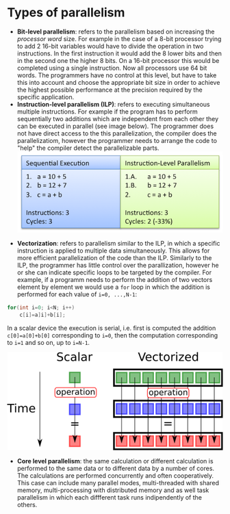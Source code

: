 # Types of parallelism
* **Bit-level parallelism**: refers to the parallelism based on increasing the _processor word_ size. For example in the case of a 8-bit processor trying to add 2 16-bit variables would have to divide the operation in two instructions. In the first instruction it would add the 8 lower bits and then in the second one the higher 8 bits. On a 16-bit processor this would be completed using a single instruction. Now all processors use 64 bit words. The programmers have no control at this level, but have to take this into account and choose the appropriate bit size in order to achieve the highest possible performance at the precision required by the specific application. 
* **Instruction-level parallelism (ILP)**: refers to executing simultaneous multiple instructions. For example if the program has to perform sequentially two additions which are independent from each other they can be executed in parallel (see image below). The programmer does not have direct access to the this parallelization, the compiler does the parallelizatiom, however the programmer needs to arrange the code to "help" the compiler detect the parallelizable parts.
![Example of instruction level parallelism](images/ilp.png)
<!--- [![Instruction level parallelism](https://i.pinimg.com/originals/1f/a4/d7/1fa4d7bda58e84045b9456c391d2aa58.png)](https://i.pinimg.com/originals/1f/a4/d7/1fa4d7bda58e84045b9456c391d2aa58.png) --->
* **Vectorization**: refers to parallelism similar to the ILP, in which a specific instruction is applied to multiple data simultaneously. This allows for more efficient parallelization of the code than the ILP. Similarly to the ILP, the programmer has little control over the parallization, however he or she can indicate specific loops to be targeted by the compiler. 
For example, if a programm needs to perform the addition of two vectors element by element we would use a `for` loop in which the addition is performed for each value of `i=0, ...,N-1`:
```C
for(int i=0; i<N; i++)
    c[i]=a]i]+b[i];
```
In a scalar device the  execution is serial, i.e. first is computed the addition `c[0]=a[0]+b[0]` corresponding to `i=0`, then the computation corresponding to `i=1` and so on, up to `i=N-1`. 

![Vectorization](images/vectorization.png)

* **Core level parallelism**: the same calculation or different calculation is performed to the same data or to different data by a number of cores. The calculations are performed concurrently and often cooperatively. This case can include many parallel modes, multi-threaded with shared memory, multi-processing with distributed memory and as well task parallelism in which each diffferent task runs indipendently of the others.
